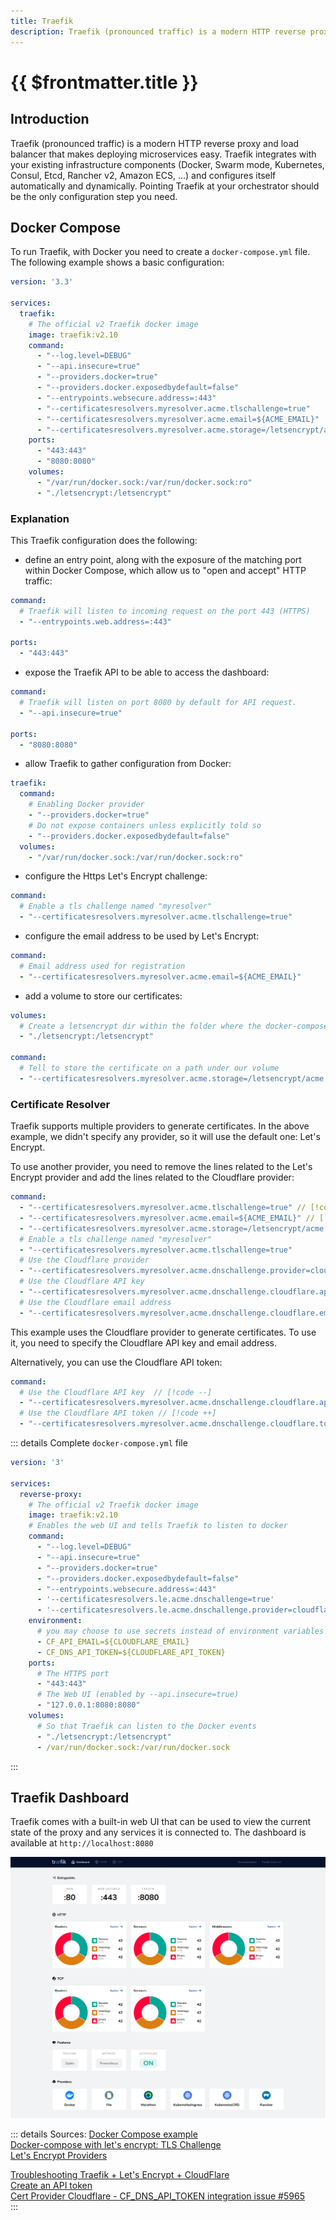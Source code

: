 ```yaml
---
title: Traefik
description: Traefik (pronounced traffic) is a modern HTTP reverse proxy and load balancer that makes deploying microservices easy.
---
```


# {{ $frontmatter.title }}

## Introduction

Traefik (pronounced traffic) is a modern HTTP reverse proxy and load balancer that makes deploying microservices easy.
Traefik integrates with your existing infrastructure components (Docker, Swarm mode, Kubernetes, Consul, Etcd, Rancher
v2, Amazon ECS, ...) and configures itself automatically and dynamically. Pointing Traefik at your orchestrator should
be the only configuration step you need.

## Docker Compose

To run Traefik, with Docker you need to create a `docker-compose.yml` file. The following example shows a basic
configuration:

``` yaml
version: '3.3'

services:
  traefik:
    # The official v2 Traefik docker image
    image: traefik:v2.10
    command:
      - "--log.level=DEBUG"
      - "--api.insecure=true"
      - "--providers.docker=true"
      - "--providers.docker.exposedbydefault=false"
      - "--entrypoints.websecure.address=:443"
      - "--certificatesresolvers.myresolver.acme.tlschallenge=true"
      - "--certificatesresolvers.myresolver.acme.email=${ACME_EMAIL}"
      - "--certificatesresolvers.myresolver.acme.storage=/letsencrypt/acme.json"
    ports:
      - "443:443"
      - "8080:8080"
    volumes:
      - "/var/run/docker.sock:/var/run/docker.sock:ro"
      - "./letsencrypt:/letsencrypt"
```

### Explanation

This Traefik configuration does the following:

- define an entry point, along with the exposure of the matching port within Docker Compose, which allow us to "open and
  accept" HTTP traffic:

``` yaml
command:
  # Traefik will listen to incoming request on the port 443 (HTTPS)
  - "--entrypoints.web.address=:443"

ports:
  - "443:443"
```

- expose the Traefik API to be able to access the dashboard:

``` yaml
command:
  # Traefik will listen on port 8080 by default for API request.
  - "--api.insecure=true"

ports:
  - "8080:8080"
```

- allow Traefik to gather configuration from Docker:

``` yaml
traefik:
  command:
    # Enabling Docker provider
    - "--providers.docker=true"
    # Do not expose containers unless explicitly told so
    - "--providers.docker.exposedbydefault=false"
  volumes:
    - "/var/run/docker.sock:/var/run/docker.sock:ro"
```

- configure the Https Let's Encrypt challenge:

``` yaml
command:
  # Enable a tls challenge named "myresolver"
  - "--certificatesresolvers.myresolver.acme.tlschallenge=true"
```

- configure the email address to be used by Let's Encrypt:

``` yaml
command:
  # Email address used for registration
  - "--certificatesresolvers.myresolver.acme.email=${ACME_EMAIL}"
```

- add a volume to store our certificates:

``` yaml
volumes:
  # Create a letsencrypt dir within the folder where the docker-compose file is
  - "./letsencrypt:/letsencrypt"

command:
  # Tell to store the certificate on a path under our volume
  - "--certificatesresolvers.myresolver.acme.storage=/letsencrypt/acme.json"
```

### Certificate Resolver

Traefik supports multiple providers to generate certificates. In the above example, we didn't specify any provider, so
it will use the default one: Let's Encrypt.

To use another provider, you need to remove the lines related to the Let's Encrypt provider and add the lines related to
the Cloudflare provider:

``` yaml
command:
  - "--certificatesresolvers.myresolver.acme.tlschallenge=true" // [!code --]
  - "--certificatesresolvers.myresolver.acme.email=${ACME_EMAIL}" // [!code --]
  - "--certificatesresolvers.myresolver.acme.storage=/letsencrypt/acme.json" // [!code --]
  # Enable a tls challenge named "myresolver"
  - "--certificatesresolvers.myresolver.acme.tlschallenge=true"
  # Use the Cloudflare provider
  - "--certificatesresolvers.myresolver.acme.dnschallenge.provider=cloudflare"
  # Use the Cloudflare API key
  - "--certificatesresolvers.myresolver.acme.dnschallenge.cloudflare.apikey=${CLOUDFLARE_API_KEY}"
  # Use the Cloudflare email address
  - "--certificatesresolvers.myresolver.acme.dnschallenge.cloudflare.email=${CLOUDFLARE_EMAIL}"
```

This example uses the Cloudflare provider to generate certificates. To use it, you need to specify the Cloudflare API
key and email address.

Alternatively, you can use the Cloudflare API token:

``` yaml
command:
  # Use the Cloudflare API key  // [!code --]
  - "--certificatesresolvers.myresolver.acme.dnschallenge.cloudflare.apikey=${CLOUDFLARE_API_KEY}" // [!code --]
  # Use the Cloudflare API token // [!code ++]
  - "--certificatesresolvers.myresolver.acme.dnschallenge.cloudflare.token=${CLOUDFLARE_API_TOKEN}" // [!code ++]
```

::: details Complete `docker-compose.yml` file

``` yaml
version: '3'

services:
  reverse-proxy:
    # The official v2 Traefik docker image
    image: traefik:v2.10
    # Enables the web UI and tells Traefik to listen to docker
    command: 
      - "--log.level=DEBUG"
      - "--api.insecure=true"
      - "--providers.docker=true"
      - "--providers.docker.exposedbydefault=false"
      - "--entrypoints.websecure.address=:443"
      - '--certificatesresolvers.le.acme.dnschallenge=true'
      - '--certificatesresolvers.le.acme.dnschallenge.provider=cloudflare'
    environment:
      # you may choose to use secrets instead of environment variables like this
      - CF_API_EMAIL=${CLOUDFLARE_EMAIL}
      - CF_DNS_API_TOKEN=${CLOUDFLARE_API_TOKEN}
    ports:
      # The HTTPS port
      - "443:443"
      # The Web UI (enabled by --api.insecure=true)
      - "127.0.0.1:8080:8080"
    volumes:
      # So that Traefik can listen to the Docker events
      - "./letsencrypt:/letsencrypt"
      - /var/run/docker.sock:/var/run/docker.sock
```
:::

## Traefik Dashboard

Traefik comes with a built-in web UI that can be used to view the current state of the proxy and any services it is
connected to. The dashboard is available at `http://localhost:8080`

![webui-dashboard-traefik.png](../img/webui-dashboard-traefik.png)

::: details Sources:
[Docker Compose example](https://doc.traefik.io/traefik/user-guides/docker-compose/basic-example/)  
[Docker-compose with let's encrypt: TLS Challenge](https://doc.traefik.io/traefik/user-guides/docker-compose/acme-tls/)  
[Let's Encrypt Providers](https://doc.traefik.io/traefik/https/acme/#providers)  
  
[Troubleshooting Traefik + Let's Encrypt + CloudFlare](https://dev.to/bgalvao/traefik-lets-encrypt-cloudflare-36fj)  
[Create an API token](https://developers.cloudflare.com/fundamentals/api/get-started/create-token/)  
[Cert Provider Cloudflare - CF_DNS_API_TOKEN integration issue #5965](https://github.com/traefik/traefik/issues/5965)  
:::


